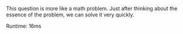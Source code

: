 This question is more like a math problem. Just after thinking about the essence of the problem, we can solve it very quickly.

Runtime: 16ms
